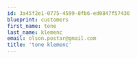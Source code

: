 ```yaml
---
id: 3a45f2e1-0775-4599-8fb6-ed0847f57436
blueprint: customers
first_name: tone
last_name: klemenc
email: olson.postar@gmail.com
title: 'tone klemenc'
---
```

